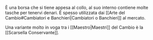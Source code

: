 È una borsa che si tiene appesa al collo, al suo interno contiene molte tasche per tenervi denari. È spesso utilizzata dai [[Arte del Cambio#Cambiatori e Banchieri|Cambiatori o Banchieri]] al mercato. 

Una variante molto in voga tra i [[Maestro|Maestri]] del Cambio è la [[Scarsella Conservante]]. 

